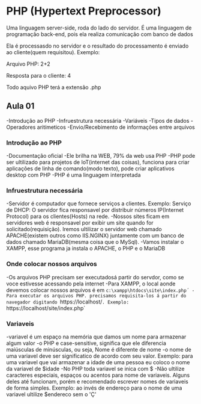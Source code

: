 # PHP (Hypertext Preprocessor)
 
Uma linguagem server-side, roda do lado do servidor. É uma linguagem de programação back-end, pois ela realiza comunicação com banco de dados

Ela é processasdo no servidor e o resultado do processamento é enviado ao cliente(quem requisitou). Exemplo:

Arquivo PHP: 2+2

Resposta para o cliente: 4

Todo aquivo PHP terá a extensão .php

## Aula 01
-Introdução ao PHP 
-Infruestrutura necessária
-Variáveis
-Tipos de dados
-Operadores aritímeticos
-Envio/Recebimento de informações entre arquivos

### Introdução ao PHP 
-Documentação oficial
-Ele brilha na WEB, 79% da web usa PHP
-PHP pode ser ultilizado para projetos de IoT(internet das coisas), funciona para criar aplicações de linha de comando(modo texto), pode criar aplicativos desktop com PHP
-PHP é uma linguagem interpretada
  
### Infruestrutura necessária
-Servidor é computador que fornece serviços a clientes. Exemplo: Serviço de DHCP: O servidor fica responsavel por distribuir números IP(Internet Protocol) para os clientes(Hosts) na rede.
-Nossos sites ficam em servidores web é responsavel por exibir um site quando for solicitado(requisição). Iremos ultilizar o servidor web chamado APACHE(existem outros como IIS.NGINX) juntamente com um banco de dados chamado MariaDB(mesma coisa que o MySql).
-Vamos instalar o XAMPP, esse programa ja instala o APACHE, o PHP e o MariaDB

### Onde colocar nossos arquivos
-Os arquivos PHP precisam ser executadosá partir do servdor, como se voce estivesse acessando pela internet
-Para XAMPP, o local aonde devemos colocar nossos arquivos é em `c:\xampp\htdocs\site\index.php´
-Para executar os arquivos PHP. precisamos requisita-los á partir do navegador digitando `https://localhost/`. Exemplo: `https://localhost/site/index.php`

### Variaveis
-variavel é um espaço na memória que damos um nome para armazenar algum valor
-o PHP e case-sensitive, significa que ele diferencia maiúsculas de minúsculas, ou seja, Nome é diferente de nome
-o nome de uma variavel deve ser significatico de acordo com seu valor. Exemplo: para uma variavel que vai armazenar a idade de uma pessoa eu coloco o nome da variavel de $idade
-No PHP toda variavel se inica com $
-Não ultilize caracteres especiais, espaços ou acentos para nome de variaveis. Alguns deles até funcionam, porém e recomendado escrever nomes de variaveis de forma simples. Exemplo: ao invés de endereço para o nome de uma variavel ultilize $endereco sem o 'Ç'